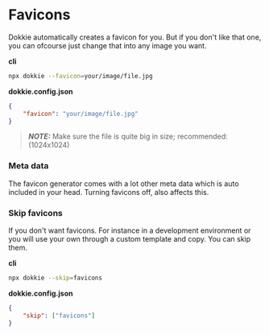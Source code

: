 # Favicons

Dokkie automatically creates a favicon for you. But if you don't like that one, you can ofcourse just
change that into any image you want.

**cli**

```bash
npx dokkie --favicon=your/image/file.jpg
```

**dokkie.config.json**

```json
{
	"favicon": "your/image/file.jpg"
}
```

> **_NOTE:_** Make sure the file is quite big in size; recommended: (1024x1024)

### Meta data

The favicon generator comes with a lot other meta data which is auto included in your head. Turning favicons off, also affects this.

### Skip favicons

If you don't want favicons. For instance in a development environment or you will use your own through a custom template and copy. You can skip them.

**cli**

```bash
npx dokkie --skip=favicons
```

**dokkie.config.json**

```json
{
	"skip": ["favicons"]
}
```
